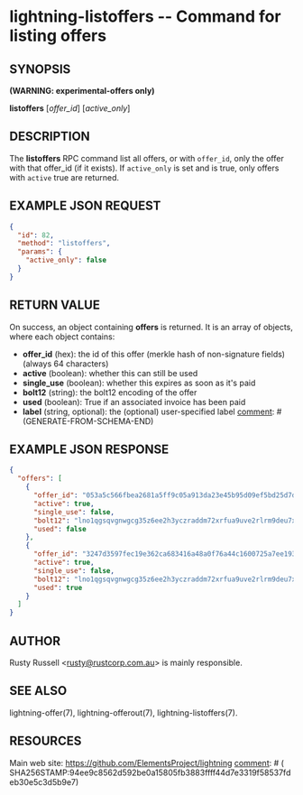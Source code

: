 lightning-listoffers -- Command for listing offers
=======================================================

SYNOPSIS
--------
**(WARNING: experimental-offers only)**

**listoffers** \[*offer_id*\] \[*active_only*\]

DESCRIPTION
-----------

The **listoffers** RPC command list all offers, or with `offer_id`,
only the offer with that offer_id (if it exists).  If `active_only` is
set and is true, only offers with `active` true are returned.

EXAMPLE JSON REQUEST
------------
```json
{
  "id": 82,
  "method": "listoffers",
  "params": {
	"active_only": false
  }
}
```

RETURN VALUE
------------

[comment]: # (GENERATE-FROM-SCHEMA-START)
On success, an object containing **offers** is returned.  It is an array of objects, where each object contains:
- **offer_id** (hex): the id of this offer (merkle hash of non-signature fields) (always 64 characters)
- **active** (boolean): whether this can still be used
- **single_use** (boolean): whether this expires as soon as it's paid
- **bolt12** (string): the bolt12 encoding of the offer
- **used** (boolean): True if an associated invoice has been paid
- **label** (string, optional): the (optional) user-specified label
[comment]: # (GENERATE-FROM-SCHEMA-END)

EXAMPLE JSON RESPONSE
-----
```json
{
  "offers": [
    {
      "offer_id": "053a5c566fbea2681a5ff9c05a913da23e45b95d09ef5bd25d7d408f23da7084",
      "active": true,
      "single_use": false,
      "bolt12": "lno1qgsqvgnwgcg35z6ee2h3yczraddm72xrfua9uve2rlrm9deu7xyfzrcgqvqcdgq2z9pk7enxv4jjqen0wgs8yatnw3ujz83qkc6rvp4j28rt3dtrn32zkvdy7efhnlrpr5rp5geqxs783wtlj550qs8czzku4nk3pqp6m593qxgunzuqcwkmgqkmp6ty0wyvjcqdguv3pnpukedwn6cr87m89t74h3auyaeg89xkvgzpac70z3m9rn5xzu28c",
      "used": false
    },
    {
      "offer_id": "3247d3597fec19e362ca683416a48a0f76a44c1600725a7ee1936548feadacca",
      "active": true,
      "single_use": false,
      "bolt12": "lno1qgsqvgnwgcg35z6ee2h3yczraddm72xrfua9uve2rlrm9deu7xyfzrcxqd24x3qgqgqlgzs3gdhkven9v5sxvmmjype82um50ys3ug9kxsmqdvj3c6ut2cuu2s4nrf8k2dulccgaqcdzxgp583utjlu49rcyqt8hc3s797umxn3r9367rdqc577rma7key58fywkajxnuzyapge86hj2pg80rjrma40xdqrxnsnva5l3ce7hz4ua8wf755dees4y9vnq",
      "used": true
    }
  ]
}

```


AUTHOR
------

Rusty Russell <<rusty@rustcorp.com.au>> is mainly responsible.

SEE ALSO
--------

lightning-offer(7), lightning-offerout(7), lightning-listoffers(7).

RESOURCES
---------

Main web site: <https://github.com/ElementsProject/lightning>
[comment]: # ( SHA256STAMP:94ee9c8562d592be0a15805fb3883ffff44d7e3319f58537fdeb30e5c3d5b9e7)
